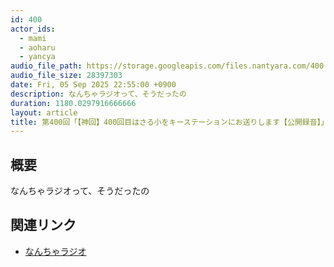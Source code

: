 ```yaml
---
id: 400
actor_ids:
  - mami
  - aoharu
  - yancya
audio_file_path: https://storage.googleapis.com/files.nantyara.com/400.mp3
audio_file_size: 28397303
date: Fri, 05 Sep 2025 22:55:00 +0900
description: なんちゃラジオって、そうだったの
duration: 1180.0297916666666
layout: article
title: 第400回「【神回】400回目はさる小をキーステーションにお送りします【公開録音】」
---
```

## 概要

なんちゃラジオって、そうだったの

## 関連リンク

* [なんちゃラジオ](https://podcast.nantyara.com/)
